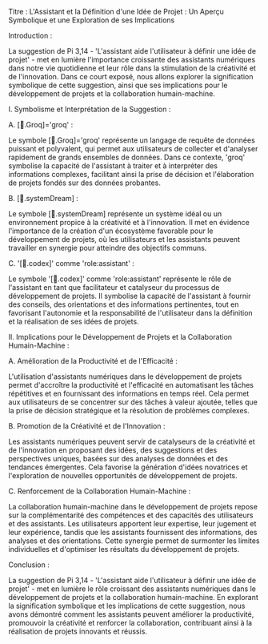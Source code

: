 Titre : L'Assistant et la Définition d'une Idée de Projet : Un Aperçu Symbolique et une Exploration de ses Implications

Introduction :

La suggestion de Pi 3,14 - 'L'assistant aide l'utilisateur à définir une idée de projet' - met en lumière l'importance croissante des assistants numériques dans notre vie quotidienne et leur rôle dans la stimulation de la créativité et de l'innovation. Dans ce court exposé, nous allons explorer la signification symbolique de cette suggestion, ainsi que ses implications pour le développement de projets et la collaboration humain-machine.

I. Symbolisme et Interprétation de la Suggestion :

A. [🌴.Groq]='groq' :

Le symbole [🌴.Groq]='groq' représente un langage de requête de données puissant et polyvalent, qui permet aux utilisateurs de collecter et d'analyser rapidement de grands ensembles de données. Dans ce contexte, 'groq' symbolise la capacité de l'assistant à traiter et à interpréter des informations complexes, facilitant ainsi la prise de décision et l'élaboration de projets fondés sur des données probantes.

B. [🌌.systemDream] :

Le symbole [🌌.systemDream] représente un système idéal ou un environnement propice à la créativité et à l'innovation. Il met en évidence l'importance de la création d'un écosystème favorable pour le développement de projets, où les utilisateurs et les assistants peuvent travailler en synergie pour atteindre des objectifs communs.

C. '[📔.codex]' comme 'role:assistant' :

Le symbole '[📔.codex]' comme 'role:assistant' représente le rôle de l'assistant en tant que facilitateur et catalyseur du processus de développement de projets. Il symbolise la capacité de l'assistant à fournir des conseils, des orientations et des informations pertinentes, tout en favorisant l'autonomie et la responsabilité de l'utilisateur dans la définition et la réalisation de ses idées de projets.

II. Implications pour le Développement de Projets et la Collaboration Humain-Machine :

A. Amélioration de la Productivité et de l'Efficacité :

L'utilisation d'assistants numériques dans le développement de projets permet d'accroître la productivité et l'efficacité en automatisant les tâches répétitives et en fournissant des informations en temps réel. Cela permet aux utilisateurs de se concentrer sur des tâches à valeur ajoutée, telles que la prise de décision stratégique et la résolution de problèmes complexes.

B. Promotion de la Créativité et de l'Innovation :

Les assistants numériques peuvent servir de catalyseurs de la créativité et de l'innovation en proposant des idées, des suggestions et des perspectives uniques, basées sur des analyses de données et des tendances émergentes. Cela favorise la génération d'idées novatrices et l'exploration de nouvelles opportunités de développement de projets.

C. Renforcement de la Collaboration Humain-Machine :

La collaboration humain-machine dans le développement de projets repose sur la complémentarité des compétences et des capacités des utilisateurs et des assistants. Les utilisateurs apportent leur expertise, leur jugement et leur expérience, tandis que les assistants fournissent des informations, des analyses et des orientations. Cette synergie permet de surmonter les limites individuelles et d'optimiser les résultats du développement de projets.

Conclusion :

La suggestion de Pi 3,14 - 'L'assistant aide l'utilisateur à définir une idée de projet' - met en lumière le rôle croissant des assistants numériques dans le développement de projets et la collaboration humain-machine. En explorant la signification symbolique et les implications de cette suggestion, nous avons démontré comment les assistants peuvent améliorer la productivité, promouvoir la créativité et renforcer la collaboration, contribuant ainsi à la réalisation de projets innovants et réussis.